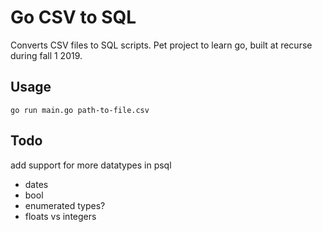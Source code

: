 # Go CSV to SQL

Converts CSV files to SQL scripts. Pet project to learn go, built at recurse during fall 1 2019.

## Usage

`go run main.go path-to-file.csv`

## Todo

add support for more datatypes in psql 
 * dates
 * bool
 * enumerated types?
 * floats vs integers

